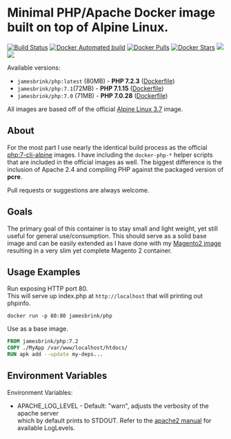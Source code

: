 # Minimal PHP/Apache Docker image built on top of Alpine Linux.

[![Build Status](https://travis-ci.org/jamesbrink/docker-php.svg?branch=master)](https://travis-ci.org/jamesbrink/docker-php) [![Docker Automated build](https://img.shields.io/docker/automated/jamesbrink/php.svg)](https://hub.docker.com/r/jamesbrink/php/) [![Docker Pulls](https://img.shields.io/docker/pulls/jamesbrink/php.svg)](https://hub.docker.com/r/jamesbrink/php/) [![Docker Stars](https://img.shields.io/docker/stars/jamesbrink/php.svg)](https://hub.docker.com/r/jamesbrink/php/) [![](https://images.microbadger.com/badges/image/jamesbrink/php.svg)](https://microbadger.com/images/jamesbrink/php "Get your own image badge on microbadger.com") [![](https://images.microbadger.com/badges/version/jamesbrink/php.svg)](https://microbadger.com/images/jamesbrink/php "Get your own version badge on microbadger.com")  


Available versions:
  * `jamesbrink/php:latest` (80MB) - **PHP 7.2.3** ([Dockerfile][7.2/Dockerfile])
  * `jamesbrink/php:7.1`(72MB) - **PHP 7.1.15** ([Dockerfile][7.1/Dockerfile])
  * `jamesbrink/php:7.0` (71MB) - **PHP 7.0.28** ([Dockerfile][7.0/Dockerfile])  


All images are based off of the official [Alpine Linux 3.7][Alpine Linux Image] image.


## About

For the most part I use nearly the identical build process as the official  
[php:7-cli-alpine][official php-cli-alpine] images. I have including the `docker-php-*` helper scripts  
that are included in  the official images as well. The biggest difference is the inclusion of Apache 2.4
and compiling PHP against the packaged version of **pcre**.

Pull requests or suggestions are always welcome.


## Goals

The primary goal of this container is to stay small and light weight, yet still useful for general use/consumption.
This should serve as a solid base image and can be easily extended as I have done with my [Magento2 image][JamesBrink/Magento2] resulting in a very slim yet complete Magento 2 container.  


## Usage Examples

Run exposing HTTP port 80.  
This will serve up index.php at `http://localhost` that will printing out phpinfo.    
```shell
docker run -p 80:80 jamesbrink/php
```  

Use as a base image.  
```Dockerfile
FROM jamesbrink/php:7.2
COPY ./MyApp /var/www/localhost/htdocs/
RUN apk add --update my-deps...
```


## Environment Variables

Environment Variables:
* APACHE_LOG_LEVEL - Default: "warn", adjusts the verbosity of the apache server  
which by default prints to STDOUT. Refer to the [apache2 manual][apache2 manaual] for available LogLevels.


[Alpine Linux Image]: https://github.com/gliderlabs/docker-alpine
[7.2/Dockerfile]: https://github.com/jamesbrink/docker-magento/blob/master/7.2/Dockerfile
[7.1/Dockerfile]: https://github.com/jamesbrink/docker-magento/blob/master/7.1/Dockerfile
[7.0/Dockerfile]: https://github.com/jamesbrink/docker-magento/blob/master/7.0/Dockerfile
[official php-cli-alpine]: https://github.com/docker-library/php/blob/master/7.2/alpine3.7/cli/Dockerfile
[JamesBrink/Magento2]: https://github.com/jamesbrink/docker-magento
[apache2 manaual]: https://httpd.apache.org/docs/2.4/mod/core.html#loglevel
